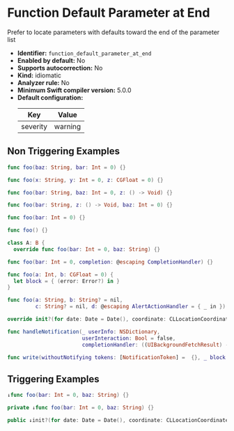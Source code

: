 # Function Default Parameter at End

Prefer to locate parameters with defaults toward the end of the parameter list

* **Identifier:** `function_default_parameter_at_end`
* **Enabled by default:** No
* **Supports autocorrection:** No
* **Kind:** idiomatic
* **Analyzer rule:** No
* **Minimum Swift compiler version:** 5.0.0
* **Default configuration:**
  <table>
  <thead>
  <tr><th>Key</th><th>Value</th></tr>
  </thead>
  <tbody>
  <tr>
  <td>
  severity
  </td>
  <td>
  warning
  </td>
  </tr>
  </tbody>
  </table>

## Non Triggering Examples

```swift
func foo(baz: String, bar: Int = 0) {}
```

```swift
func foo(x: String, y: Int = 0, z: CGFloat = 0) {}
```

```swift
func foo(bar: String, baz: Int = 0, z: () -> Void) {}
```

```swift
func foo(bar: String, z: () -> Void, baz: Int = 0) {}
```

```swift
func foo(bar: Int = 0) {}
```

```swift
func foo() {}
```

```swift
class A: B {
  override func foo(bar: Int = 0, baz: String) {}
```

```swift
func foo(bar: Int = 0, completion: @escaping CompletionHandler) {}
```

```swift
func foo(a: Int, b: CGFloat = 0) {
  let block = { (error: Error?) in }
}
```

```swift
func foo(a: String, b: String? = nil,
         c: String? = nil, d: @escaping AlertActionHandler = { _ in }) {}
```

```swift
override init?(for date: Date = Date(), coordinate: CLLocationCoordinate2D) {}
```

```swift
func handleNotification(_ userInfo: NSDictionary,
                        userInteraction: Bool = false,
                        completionHandler: ((UIBackgroundFetchResult) -> Void)?) {}
```

```swift
func write(withoutNotifying tokens: [NotificationToken] =  {}, _ block: (() throws -> Int)) {}
```

## Triggering Examples

```swift
↓func foo(bar: Int = 0, baz: String) {}
```

```swift
private ↓func foo(bar: Int = 0, baz: String) {}
```

```swift
public ↓init?(for date: Date = Date(), coordinate: CLLocationCoordinate2D) {}
```